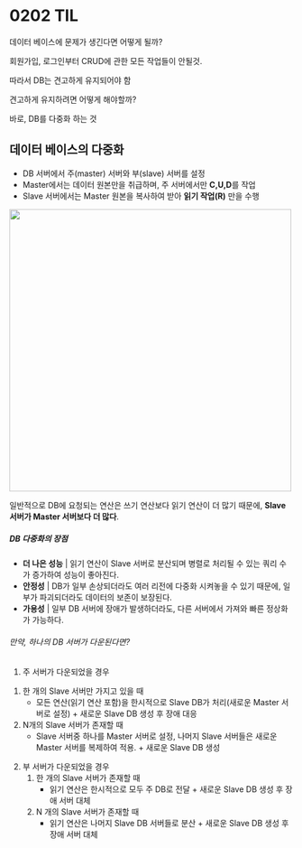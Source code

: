 # 0202 TIL

데이터 베이스에 문제가 생긴다면 어떻게 될까?

회원가입, 로그인부터 CRUD에 관한 모든 작업들이 안될것. 

따라서 DB는 견고하게 유지되어야 함



견고하게 유지하려면 어떻게 해야할까?

바로, DB를 다중화 하는 것



## 데이터 베이스의 다중화

- DB 서버에서 주(master) 서버와 부(slave) 서버를 설정
- Master에서는 데이터 원본만을 취급하며, 주 서버에서만 **C,U,D**를 작업
- Slave 서버에서는 Master 원본을 복사하여 받아 **읽기 작업(R)** 만을 수행

<img src="https://github.com/dofl8787/dofl8787/assets/96863180/867f6928-0f70-4916-a701-b72265613d04" width="500px"/>



일반적으로 DB에 요청되는 연산은 쓰기 연산보다 읽기 연산이 더 많기 때문에, **Slave 서버가 Master 서버보다 더 많다**. 



##### DB 다중화의 장점

- **더 나은 성능** | 읽기 연산이 Slave 서버로 분산되며 병렬로 처리될 수 있는 쿼리 수가 증가하여 성능이 좋아진다.
- **안정성** | DB가 일부 손상되더라도 여러 리전에 다중화 시켜놓을 수 있기 때문에, 일부가 파괴되더라도 데이터의 보존이 보장된다.
- **가용성** | 일부 DB 서버에 장애가 발생하더라도, 다른 서버에서 가져와 빠른 정상화가 가능하다.



###### 만약, 하나의 DB 서버가 다운된다면?

1.  주 서버가 다운되었을 경우
   1) 한 개의 Slave 서버만 가지고 있을 때
      - 모든 연산(읽기 연산 포함)을 한시적으로 Slave DB가 처리(새로운 Master 서버로 설정) + 새로운 Slave DB 생성 후 장애 대응
   2) N개의 Slave 서버가 존재할 때
      - Slave 서버중 하나를 Master 서버로 설정, 나머지 Slave 서버들은 새로운 Master 서버를 복제하여 적용. + 새로운 Slave DB 생성 
2. 부 서버가 다운되었을 경우
   1. 한 개의 Slave 서버가 존재할 때
      - 읽기 연산은 한시적으로 모두 주 DB로 전달 + 새로운 Slave DB 생성 후 장애 서버 대체
   2. N 개의 Slave 서버가 존재할 때
      - 읽기 연산은 나머지 Slave DB 서버들로 분산 + 새로운 Slave DB 생성 후 장애 서버 대체